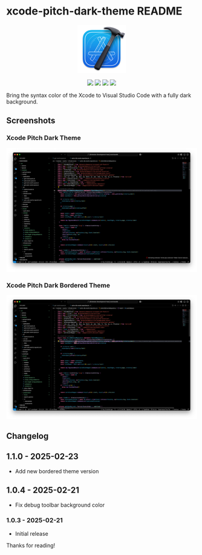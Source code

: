 # xcode-pitch-dark-theme README

<center>
<img src="https://raw.githubusercontent.com/achamorro-dev/xcode-pitch-dark-theme/refs/heads/main/images/icon.png" alt="Xcode Pitch Dark Theme Icon" height="128" width="128">
</center>

<p align="center">
   <a href="https://marketplace.visualstudio.com/items?itemName=AlbertoChamorro.xcode-pitch-dark-theme" alt="Visual Studio Marketplace Link to the theme">
        <img src="https://img.shields.io/badge/version-1.0.1-blue"/></a>
    <a href="https://github.com/achamorro-dev/xcode-pitch-dark-theme/issues" alt="Github Issues">
        <img src="https://img.shields.io/github/issues/achamorro-dev/xcode-pitch-dark-theme"/></a>
    <a href="https://github.com/achamorro-dev/xcode-pitch-dark-theme/stars" alt="Github Stars">
        <img src="https://img.shields.io/github/stars/achamorro-dev/xcode-pitch-dark-theme"/></a>
   <a href="https://github.com/achamorro-dev/xcode-pitch-dark-theme/license" alt="Github License">
        <img src="https://img.shields.io/github/license/achamorro-dev/xcode-pitch-dark-theme"/></a> 
</p>

Bring the syntax color of the Xcode to Visual Studio Code with a fully dark background.

## Screenshots

### Xcode Pitch Dark Theme

![Xcode Pitch Dark Theme Screenshot](https://github.com/achamorro-dev/xcode-pitch-dark-theme/blob/main/images/screenshots/xcode-pitch-dark-theme.png?raw=true)

### Xcode Pitch Dark Bordered Theme

![Xcode Pitch Dark Bordered Theme Screenshot](https://github.com/achamorro-dev/xcode-pitch-dark-theme/blob/main/images/screenshots/xcode-pitch-dark-bordered-theme.png?raw=true)

## Changelog

## 1.1.0 - 2025-02-23

- Add new bordered theme version

## 1.0.4 - 2025-02-21

- Fix debug toolbar background color

### 1.0.3 - 2025-02-21

- Initial release

Thanks for reading!
